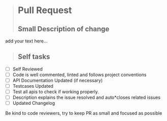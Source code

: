 > # Pull Request
> ## Small Description of change

add your text here...

> ## Self tasks

*   [ ] Self Reviewed
*   [ ] Code is well commented, linted and follows project conventions
*   [ ] API Documentation Updated (if necessary)
*   [ ] Testcases Updated
*   [ ] Test all apis to check if working properly.
*   [ ] Description explains the issue resolved and auto*closes related issues
*   [ ] Updated Changelog

Be kind to code reviewers, try to keep PR as small and focused as possible
